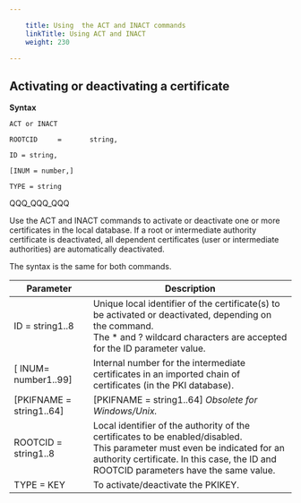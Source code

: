 ```yaml
---

    title: Using  the ACT and INACT commands
    linkTitle: Using ACT and INACT
    weight: 230

---
```

## Activating or deactivating a certificate

****Syntax****

`ACT or INACT`

`ROOTCID     =       string,`

`ID = string,`

`[INUM = number,]`

`TYPE = string`

QQQ\_QQQ\_QQQ

Use the ACT and INACT commands to activate or deactivate
one or more certificates in the local database. If a root
or intermediate authority certificate is deactivated, all dependent certificates
(user or intermediate authorities) are automatically deactivated.

The syntax is the same for both commands.


| Parameter  | Description  |
| --- | --- |
| ID = string1..8 | Unique local identifier of the certificate(s) to be activated or deactivated, depending on the command.<br/> The * and ? wildcard characters are accepted for the ID parameter value. |
| [ INUM= number1..99]  | Internal number for the intermediate certificates in an imported chain of certificates (in the PKI database). |
| [PKIFNAME = string1..64]  | [PKIFNAME = string1..64] *Obsolete for Windows/Unix.*  |
| ROOTCID = string1..8 | Local identifier of the authority of the certificates to be enabled/disabled.<br/> This parameter must even be indicated for an authority certificate. In this case, the ID and ROOTCID parameters have the same value. |
| TYPE = KEY  | To activate/deactivate the PKIKEY.  |

